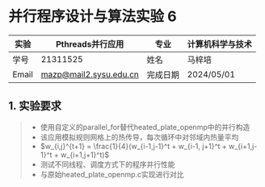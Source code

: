 # **并行程序设计与算法实验 6**

| 实验  | Pthreads并行应用    | 专业     | 计算机科学与技术 |
| ----- | ---------------------- | -------- | ---------------- |
| 学号  | 21311525               | 姓名     | 马梓培           |
| Email | mazp@mail2.sysu.edu.cn | 完成日期 | 2024/05/01      |

## 1. 实验要求

> - 使用自定义的parallel_for替代heated_plate_openmp中的并行构造
> - 该应用模拟规则网格上的热传导，每次循环中对邻域内热量平均
> - $w_{i,j}^{t+1} = \frac{1}{4}(w_{i-1,j-1}^t + w_{i-1, j+1}^t + w_{i+1,j-1}^t + w_{i+1,j+1}^t)$​
> - 测试不同线程、调度方式下的程序并行性能
> - 与原始heated_plate_openmp.c实现进行对比

